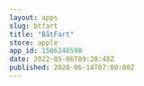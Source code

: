 ```yaml
---
layout: apps
slug: btfart
title: "BåtFart"
store: apple
app_id: 1506246590
date: 2022-05-06T09:20:48Z
published: 2020-06-14T07:00:00Z
---
```

